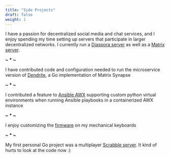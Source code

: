 ```yaml
---
title: "Side Projects"
draft: false
weight: 1
---
```


I have a passion for decentralized social media and chat services, and I enjoy
  spending my time setting up servers that participate in larger decentralized
  networks. I currently run a [Diaspora server](https://diaspora.pizza) as well
  as a [Matrix server](https://fantashley.com).

**~ \* ~**

I have contributed code and configuration needed to run the microservice
  version of [Dendrite](https://github.com/matrix-org/dendrite), a Go
  implementation of Matrix Synapse

**~ \* ~**

I contributed a feature to [Ansible AWX](https://github.com/ansible/awx)
  supporting custom python virtual environments when running Ansible playbooks
  in a containerized AWX instance

**~ \* ~**

I enjoy customizing the [firmware](https://github.com/fantashley/qmk_firmware)
  on my mechanical keyboards

**~ \* ~**

My first personal Go project was a multiplayer [Scrabble
  server](https://github.com/fantashley/wordgame-controller). It kind of hurts
  to look at the code now :)
